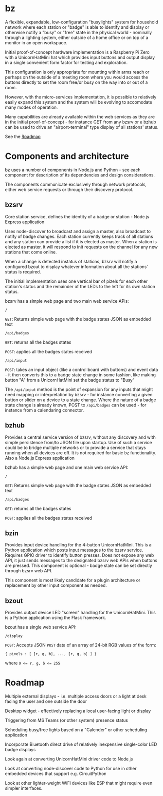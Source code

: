 # bz

A flexible, expandable, low-configuration "busylights" system for household network where each station or "badge" is able to identify and display or otherwise notify a "busy" or "free" state in the physical world - nominally through a lighting system, either outside of a home office or on top of a monitor in an open workspace.

Initial proof-of-concept hardware implementation is a Raspberry Pi Zero with a UnicornHatMini hat which provides input buttons and output display in a single convenient form factor for testing and exploration.

This configuration is only appropriate for mounting within arms reach or perhaps on the outside of a meeting room where you would access the buttons directly to set the room free/or busy on the way into or out of a room.

However, with the micro-services implementation, it is possible to relatively easily expand this system and the system will be evolving to accomodate many modes of operation.

Many capabilities are already available within the web services as they are in the initial proof-of-concept - for instance GET from any bzsrv or a bzhub can be used to drive an "airport-terminal" type display of all stations' status.

See the [Roadmap](#roadmap)

# Components and architecture

bz uses a number of components in Node.js and Python - see each component for description of its dependencies and design considerations.

The components communicate exclusively through network protocols, either web service requests or through their discovery protocol.

## bzsrv

Core station service, defines the identity of a badge or station - Node.js Express application

Uses node-discover to broadcast and assign a master, also broadcast to notify of badge changes.  Each station currently keeps track of all stations and any station can provide a list if it is elected as master.  When a station is elected as master, it will respond to init requests on the channel for any new stations that come online.

When a change is detected instatus of stations, bzsrv will notify a configured bzout to display whatever information about all the stations' status is required.

The initial implementation uses one vertical bar of pizels for each other station's status and the remainder of the LEDs to the left for its own station status.

bzsrv has a simple web page and two main web service APIs:

`/`

`GET`: Returns simple web page with the badge states JSON as embedded text

`/api/badges`

`GET`: returns all the badges states

`POST`: applies all the badges states received

`/api/input`

`POST`: takes an input object (like a control board with buttons) and event data - it then converts this to a badge state change in some fashion, like making button "A" from a UnicornHatMini set the badge status to "Busy"

The `/api/input` method is the point of expansion for any inputs that might need mapping or interpretation by bzsrv - for instance converting a given button or slider on a device to a state change.  Where the nature of a badge state change is already known, POST to `/api/badges` can be used - for instance from a calendaring connector.

## bzhub

Provides a central service version of bzsrv, without any discovery and with simple persistence from/to JSON file upon startup.  Use of such a service could be to bridge multiple networks or to provide a service that stays running when all devices are off.  It is not required for basic bz functionality.  Also a Node.js Express application

bzhub has a simple web page and one main web service API:

`/`

`GET`: Returns simple web page with the badge states JSON as embedded text

`/api/badges`

`GET`: returns all the badges states

`POST`: applies all the badges states received

## bzin

Provides input device handling for the 4-button UnicornHatMini.  This is a Python application which posts input messages to the bzsrv service.  Requires GPIO driver to identify button presses.  Does not expose any web API, it just sends messages to the designated bzsrv web APIs when buttons are pressed.  This component is optional - badge state can be set directly through bzsrv web API.

This component is most likely candidate for a plugin architecture or replacement by other input component as needed.
## bzout

Provides output device LED "screen" handling for the UnicornHatMini.  This is a Python application using the Flask framework.

bzout has a single web service API:

`/display`

`POST`: Accepts JSON `POST` data of an array of 24-bit RGB values of the form:

    { pixels : [ [r, g, b], ..., [r, g, b] ] }

where `0 <= r, g, b <= 255`
# Roadmap

Multiple external displays - i.e. multiple access doors or a light at desk facing the user and one outside the door

Desktop widget - effectively replacing a local user-facing light or display

Triggering from MS Teams (or other system) presence status

Scheduling busy/free lights based on a "Calender" or other scheduling application

Incorporate Bluetooth direct drive of relatively inexpensive single-color LED badge displays

Look again at converting UnicornHatMini driver code to Node.js

Look at converting node-discover code to Python for use in other embedded devices that support e.g. CircuitPython

Look at other lighter-weight WiFi devices like ESP that might require even simpler interfaces.